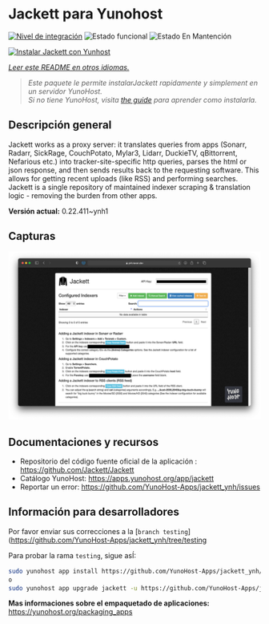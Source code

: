 <!--
Este archivo README esta generado automaticamente<https://github.com/YunoHost/apps/tree/master/tools/readme_generator>
No se debe editar a mano.
-->

# Jackett para Yunohost

[![Nivel de integración](https://dash.yunohost.org/integration/jackett.svg)](https://ci-apps.yunohost.org/ci/apps/jackett/) ![Estado funcional](https://ci-apps.yunohost.org/ci/badges/jackett.status.svg) ![Estado En Mantención](https://ci-apps.yunohost.org/ci/badges/jackett.maintain.svg)

[![Instalar Jackett con Yunhost](https://install-app.yunohost.org/install-with-yunohost.svg)](https://install-app.yunohost.org/?app=jackett)

*[Leer este README en otros idiomas.](./ALL_README.md)*

> *Este paquete le permite instalarJackett rapidamente y simplement en un servidor YunoHost.*  
> *Si no tiene YunoHost, visita [the guide](https://yunohost.org/install) para aprender como instalarla.*

## Descripción general

Jackett works as a proxy server: it translates queries from apps (Sonarr, Radarr, SickRage, CouchPotato, Mylar3, Lidarr, DuckieTV, qBittorrent, Nefarious etc.) into tracker-site-specific http queries, parses the html or json response, and then sends results back to the requesting software. This allows for getting recent uploads (like RSS) and performing searches. Jackett is a single repository of maintained indexer scraping & translation logic - removing the burden from other apps.


**Versión actual:** 0.22.411~ynh1

## Capturas

![Captura de Jackett](./doc/screenshots/demo.png)

## Documentaciones y recursos

- Repositorio del código fuente oficial de la aplicación : <https://github.com/Jackett/Jackett>
- Catálogo YunoHost: <https://apps.yunohost.org/app/jackett>
- Reportar un error: <https://github.com/YunoHost-Apps/jackett_ynh/issues>

## Información para desarrolladores

Por favor enviar sus correcciones a la [`branch testing`](https://github.com/YunoHost-Apps/jackett_ynh/tree/testing

Para probar la rama `testing`, sigue asÍ:

```bash
sudo yunohost app install https://github.com/YunoHost-Apps/jackett_ynh/tree/testing --debug
o
sudo yunohost app upgrade jackett -u https://github.com/YunoHost-Apps/jackett_ynh/tree/testing --debug
```

**Mas informaciones sobre el empaquetado de aplicaciones:** <https://yunohost.org/packaging_apps>
